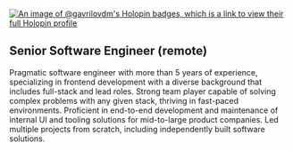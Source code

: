 [![An image of @gavrilovdm's Holopin badges, which is a link to view their full Holopin profile](https://holopin.me/gavrilovdm)](https://holopin.io/@gavrilovdm)

## Senior Software Engineer (remote)
Pragmatic software engineer with more than 5 years of experience, specializing in frontend development with a diverse background that includes full-stack and lead roles. Strong team player capable of solving complex problems with any given stack, thriving in fast-paced environments. Proficient in end-to-end development and maintenance of internal UI and tooling solutions for mid-to-large product companies. Led multiple projects from scratch, including independently built software solutions.


<!--
**gavrilovdm/gavrilovdm** is a ✨ _special_ ✨ repository because its `README.md` (this file) appears on your GitHub profile.

Here are some ideas to get you started:

- 🔭 I’m currently working on ...
- 🌱 I’m currently learning ...
- 👯 I’m looking to collaborate on ...
- 🤔 I’m looking for help with ...
- 💬 Ask me about ...
- 📫 How to reach me: ...
- 😄 Pronouns: ...
- ⚡ Fun fact: ...
-->
